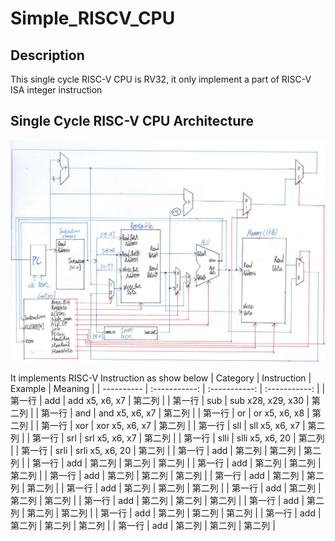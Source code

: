 # Simple_RISCV_CPU

## Description

This single cycle RISC-V CPU is RV32, it only implement a part of RISC-V ISA integer instruction

## Single Cycle RISC-V CPU Architecture
![image](https://github.com/Benson890105/Simple_RISCV_CPU/blob/riscv1.0/image/RISC-V%20Processor%20Architecture.jpg)

It implements RISC-V Instruction as show below
| Category      | Instruction     | Example     | Meaning     |
| ---------- | :-----------:  | :-----------: | :-----------: |
| 第一行     | add      | add x5, x6, x7      | 第二列     |
| 第一行     | sub      | sub x28, x29, x30   | 第二列     |
| 第一行     | and      | and x5, x6, x7      | 第二列     |
| 第一行     | or       | or x5, x6, x8       | 第二列     |
| 第一行     | xor      | xor x5, x6, x7      | 第二列     |
| 第一行     | sll      | sll x5, x6, x7      | 第二列     |
| 第一行     | srl      | srl x5, x6, x7      | 第二列     |
| 第一行     | slli     | slli x5, x6, 20     | 第二列     |
| 第一行     | srli     | srli x5, x6, 20     | 第二列     |
| 第一行     | add     | 第二列     | 第二列     | 第二列     |
| 第一行     | add     | 第二列     | 第二列     | 第二列     |
| 第一行     | add     | 第二列     | 第二列     | 第二列     |
| 第一行     | add     | 第二列     | 第二列     | 第二列     |
| 第一行     | add     | 第二列     | 第二列     | 第二列     |
| 第一行     | add     | 第二列     | 第二列     | 第二列     |
| 第一行     | add     | 第二列     | 第二列     | 第二列     |
| 第一行     | add     | 第二列     | 第二列     | 第二列     |
| 第一行     | add     | 第二列     | 第二列     | 第二列     |
| 第一行     | add     | 第二列     | 第二列     | 第二列     |
| 第一行     | add     | 第二列     | 第二列     | 第二列     |
| 第一行     | add     | 第二列     | 第二列     | 第二列     |
